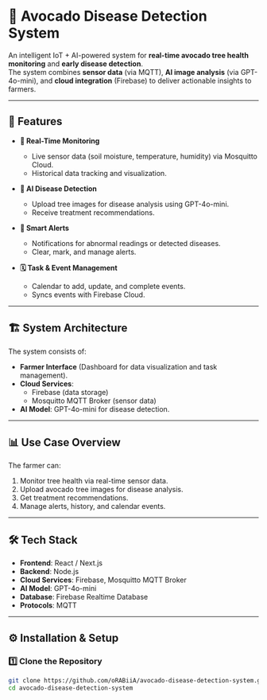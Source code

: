 # 🌱 Avocado Disease Detection System

An intelligent IoT + AI-powered system for **real-time avocado tree health monitoring** and **early disease detection**.  
The system combines **sensor data** (via MQTT), **AI image analysis** (via GPT-4o-mini), and **cloud integration** (Firebase) to deliver actionable insights to farmers.

---

## 📌 Features

- **🌳 Real-Time Monitoring**
  - Live sensor data (soil moisture, temperature, humidity) via Mosquitto Cloud.
  - Historical data tracking and visualization.
  
- **🤖 AI Disease Detection**
  - Upload tree images for disease analysis using GPT-4o-mini.
  - Receive treatment recommendations.

- **🚨 Smart Alerts**
  - Notifications for abnormal readings or detected diseases.
  - Clear, mark, and manage alerts.

- **🗓 Task & Event Management**
  - Calendar to add, update, and complete events.
  - Syncs events with Firebase Cloud.

---

## 🏗 System Architecture

The system consists of:
- **Farmer Interface** (Dashboard for data visualization and task management).
- **Cloud Services**:  
  - Firebase (data storage)  
  - Mosquitto MQTT Broker (sensor data)  
- **AI Model**: GPT-4o-mini for disease detection.

---

## 📊 Use Case Overview

The farmer can:
1. Monitor tree health via real-time sensor data.
2. Upload avocado tree images for disease analysis.
3. Get treatment recommendations.
4. Manage alerts, history, and calendar events.


---

## 🛠 Tech Stack

- **Frontend**: React / Next.js
- **Backend**: Node.js
- **Cloud Services**: Firebase, Mosquitto MQTT Broker
- **AI Model**: GPT-4o-mini
- **Database**: Firebase Realtime Database
- **Protocols**: MQTT

---

## ⚙️ Installation & Setup

### 1️⃣ Clone the Repository
```bash
git clone https://github.com/oRABiiA/avocado-disease-detection-system.git
cd avocado-disease-detection-system
